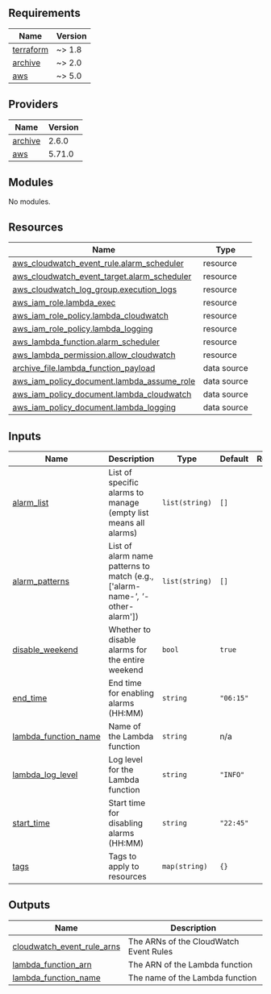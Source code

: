 ## Requirements

| Name | Version |
|------|---------|
| <a name="requirement_terraform"></a> [terraform](#requirement\_terraform) | ~> 1.8 |
| <a name="requirement_archive"></a> [archive](#requirement\_archive) | ~> 2.0 |
| <a name="requirement_aws"></a> [aws](#requirement\_aws) | ~> 5.0 |

## Providers

| Name | Version |
|------|---------|
| <a name="provider_archive"></a> [archive](#provider\_archive) | 2.6.0 |
| <a name="provider_aws"></a> [aws](#provider\_aws) | 5.71.0 |

## Modules

No modules.

## Resources

| Name | Type |
|------|------|
| [aws_cloudwatch_event_rule.alarm_scheduler](https://registry.terraform.io/providers/hashicorp/aws/latest/docs/resources/cloudwatch_event_rule) | resource |
| [aws_cloudwatch_event_target.alarm_scheduler](https://registry.terraform.io/providers/hashicorp/aws/latest/docs/resources/cloudwatch_event_target) | resource |
| [aws_cloudwatch_log_group.execution_logs](https://registry.terraform.io/providers/hashicorp/aws/latest/docs/resources/cloudwatch_log_group) | resource |
| [aws_iam_role.lambda_exec](https://registry.terraform.io/providers/hashicorp/aws/latest/docs/resources/iam_role) | resource |
| [aws_iam_role_policy.lambda_cloudwatch](https://registry.terraform.io/providers/hashicorp/aws/latest/docs/resources/iam_role_policy) | resource |
| [aws_iam_role_policy.lambda_logging](https://registry.terraform.io/providers/hashicorp/aws/latest/docs/resources/iam_role_policy) | resource |
| [aws_lambda_function.alarm_scheduler](https://registry.terraform.io/providers/hashicorp/aws/latest/docs/resources/lambda_function) | resource |
| [aws_lambda_permission.allow_cloudwatch](https://registry.terraform.io/providers/hashicorp/aws/latest/docs/resources/lambda_permission) | resource |
| [archive_file.lambda_function_payload](https://registry.terraform.io/providers/hashicorp/archive/latest/docs/data-sources/file) | data source |
| [aws_iam_policy_document.lambda_assume_role](https://registry.terraform.io/providers/hashicorp/aws/latest/docs/data-sources/iam_policy_document) | data source |
| [aws_iam_policy_document.lambda_cloudwatch](https://registry.terraform.io/providers/hashicorp/aws/latest/docs/data-sources/iam_policy_document) | data source |
| [aws_iam_policy_document.lambda_logging](https://registry.terraform.io/providers/hashicorp/aws/latest/docs/data-sources/iam_policy_document) | data source |

## Inputs

| Name | Description | Type | Default | Required |
|------|-------------|------|---------|:--------:|
| <a name="input_alarm_list"></a> [alarm\_list](#input\_alarm\_list) | List of specific alarms to manage (empty list means all alarms) | `list(string)` | `[]` | no |
| <a name="input_alarm_patterns"></a> [alarm\_patterns](#input\_alarm\_patterns) | List of alarm name patterns to match (e.g., ['alarm-name-*', '*-other-alarm']) | `list(string)` | `[]` | no |
| <a name="input_disable_weekend"></a> [disable\_weekend](#input\_disable\_weekend) | Whether to disable alarms for the entire weekend | `bool` | `true` | no |
| <a name="input_end_time"></a> [end\_time](#input\_end\_time) | End time for enabling alarms (HH:MM) | `string` | `"06:15"` | no |
| <a name="input_lambda_function_name"></a> [lambda\_function\_name](#input\_lambda\_function\_name) | Name of the Lambda function | `string` | n/a | yes |
| <a name="input_lambda_log_level"></a> [lambda\_log\_level](#input\_lambda\_log\_level) | Log level for the Lambda function | `string` | `"INFO"` | no |
| <a name="input_start_time"></a> [start\_time](#input\_start\_time) | Start time for disabling alarms (HH:MM) | `string` | `"22:45"` | no |
| <a name="input_tags"></a> [tags](#input\_tags) | Tags to apply to resources | `map(string)` | `{}` | no |

## Outputs

| Name | Description |
|------|-------------|
| <a name="output_cloudwatch_event_rule_arns"></a> [cloudwatch\_event\_rule\_arns](#output\_cloudwatch\_event\_rule\_arns) | The ARNs of the CloudWatch Event Rules |
| <a name="output_lambda_function_arn"></a> [lambda\_function\_arn](#output\_lambda\_function\_arn) | The ARN of the Lambda function |
| <a name="output_lambda_function_name"></a> [lambda\_function\_name](#output\_lambda\_function\_name) | The name of the Lambda function |
